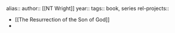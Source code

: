 alias::
author:: [[NT Wright]]
year::
tags:: book, series
rel-projects::

- [[The Resurrection of the Son of God]]
-
